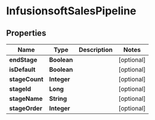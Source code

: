 
# InfusionsoftSalesPipeline

## Properties
Name | Type | Description | Notes
------------ | ------------- | ------------- | -------------
**endStage** | **Boolean** |  |  [optional]
**isDefault** | **Boolean** |  |  [optional]
**stageCount** | **Integer** |  |  [optional]
**stageId** | **Long** |  |  [optional]
**stageName** | **String** |  |  [optional]
**stageOrder** | **Integer** |  |  [optional]



